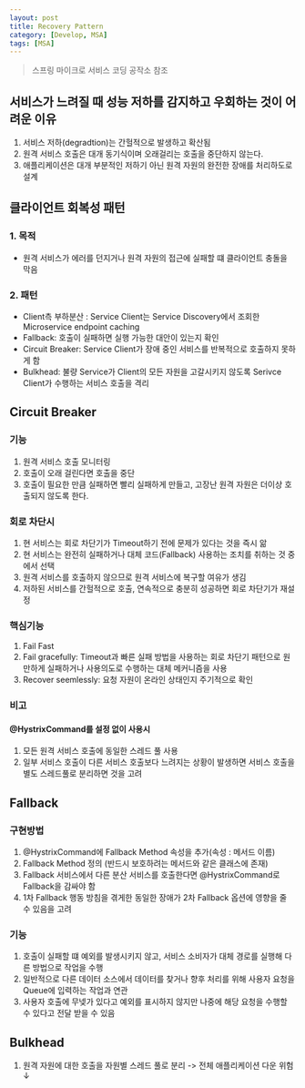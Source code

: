 ```yaml
---
layout: post
title: Recovery Pattern
category: [Develop, MSA]
tags: [MSA]    
---
```

> 스프링 마이크로 서비스 코딩 공작소 참조

## 서비스가 느려질 때 성능 저하를 감지하고 우회하는 것이 어려운 이유
1. 서비스 저하(degradtion)는 간헐적으로 발생하고 확산됨
2. 원격 서비스 호출은 대개 동기식이며 오래걸리는 호출을 중단하지 않는다.
3. 애플리케이션은 대개 부분적인 저하기 아닌 원격 자원의 완전한 장애를 처리하도로 설계

## 클라이언트 회복성 패턴
### 1. 목적
- 원격 서비스가 에러를 던지거나 원격 자원의 접근에 실패할 떄 클라이언트 충돌을 막음
### 2. 패턴
- Client측 부하분산 : Service Client는 Service Discovery에서 조회한 Microservice endpoint caching
- Fallback: 호출이 실패하면 실행 가능한 대안이 있는지 확인
- Circuit Breaker: Service Client가 장애 중인 서비스를 반복적으로 호출하지 못하게 함
- Bulkhead: 불량 Service가 Client의 모든 자원을 고갈시키지 않도록 Serivce Client가 수행하는 서비스 호출을 격리

## Circuit Breaker
### 기능
1. 원격 서비스 호출 모니터링
2. 호출이 오래 걸린다면 호출을 중단
3. 호출이 필요한 만큼 실패하면 빨리 실패하게 만들고, 고장난 원격 자원은 더이상 호출되지 않도록 한다.

### 회로 차단시
1. 현 서비스는 회로 차단기가 Timeout하기 전에 문제가 있다는 것을 즉시 앎
2. 현 서비스는 완전히 실패하거나 대체 코드(Fallback) 사용하는 조치를 취하는 것 중에서 선택
3. 원격 서비스를 호출하지 않으므로 원격 서비스에 복구할 여유가 생김
4. 저하된 서비스를 간헐적으로 호출, 연속적으로 충분히 성공하면 회로 차단기가 재설정

### 핵심기능
1. Fail Fast
2. Fail gracefully: Timeout과 빠른 실패 방법을 사용하는 회로 차단기 패턴으로 원만하게 실패하거나 사용의도로 수행하는 대체 메커니즘을 사용
3. Recover seemlessly: 요청 자원이 온라인 상태인지 주기적으로 확인

### 비고
#### @HystrixCommand를 설정 없이 사용시
1. 모든 원격 서비스 호출에 동일한 스레드 풀 사용
2. 일부 서비스 호출이 다른 서비스 호출보다 느려지는 상황이 발생하면 서비스 호출을 별도 스레드풀로 분리하면 것을 고려

## Fallback
### 구현방법
1. @HystrixCommand에 Fallback Method 속성을 추가(속성 : 메서드 이름)
2. Fallback Method 정의 (반드시 보호하려는 메서드와 같은 클래스에 존재)
3. Fallback 서비스에서 다른 분산 서비스를 호출한다면 @HystrixCommand로 Fallback을 감싸야 함
4. 1차 Fallback 행동 방침을 겪게한 동일한 장애가 2차 Fallback 옵션에 영향을 줄 수 있음을 고려


### 기능
1. 호출이 실패할 떄 예외를 발생시키지 않고, 서비스 소비자가 대체 경로를 실행해 다른 방법으로 작업을 수행
2. 일반적으로 다른 데이터 소스에서 데이터를 찾거나 향후 처리를 위해 사용자 요청을 Queue에 입력하는 작업과 연관
3. 사용자 호출에 무넺가 있다고 예외를 표시하지 않지만 나중에 해당 요청을 수행할 수 있다고 전달 받을 수 있음

## Bulkhead
1. 원격 자원에 대한 호출을 자원별 스레드 풀로 분리 -> 전체 애플리케이션 다운 위험 ↓


